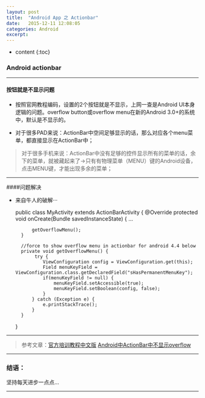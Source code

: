 ```yaml
---
layout: post
title:  "Android App 之 Actionbar"
date:   2015-12-11 12:08:05
categories: Android
excerpt: 
---
```


* content
{:toc}

### Android actionbar 

---

#### 按钮就是不显示问题

* 按照官网教程编码，设置的2个按钮就是不显示，上网一查是Android UI本身逻辑的问题。overflow button或overflow menu在新的Android 3.0+的系统中，默认是不显示的。

* 对于很多PAD来说：ActionBar中空间足够显示的话，那么对应各个menu菜单，都直接显示在ActionBar中；

>对于很多手机来说：ActionBar中没有足够的控件显示所有的菜单的话，余下的菜单，就被藏起来了->只有有物理菜单（MENU）键的Android设备，点击MENU键，才能出现多余的菜单；

---

####问题解决

* 来自牛人的破解···

    public class MyActivity extends ActionBarActivity {
        @Override
        protected void onCreate(Bundle savedInstanceState) {
            ...
             
            getOverflowMenu();
        }
     
        //force to show overflow menu in actionbar for android 4.4 below
        private void getOverflowMenu() {
             try {
                ViewConfiguration config = ViewConfiguration.get(this);
                Field menuKeyField = ViewConfiguration.class.getDeclaredField("sHasPermanentMenuKey");
                if(menuKeyField != null) {
                    menuKeyField.setAccessible(true);
                    menuKeyField.setBoolean(config, false);
                }
            } catch (Exception e) {
                e.printStackTrace();
            }
        }
    }

---


> 参考文章：[官方培训教程中文版](http://hukai.me/android-training-course-in-chinese/basics/actionbar/setting-up.html)
            [Android中ActionBar中不显示overflow](http://www.crifan.com/android_actionbar_three_dot_overflow_not_show/)

---

### 结语：

坚持每天进步一点点...

---